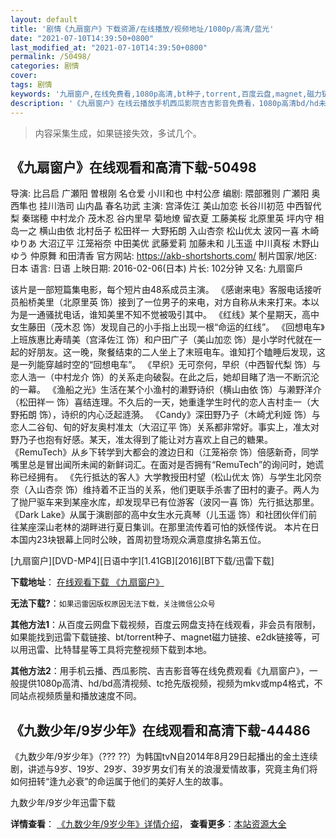 ```yaml
---
layout: default
title: '剧情《九扇窗户》下载资源/在线播放/视频地址/1080p/高清/蓝光'
date: "2021-07-10T14:39:50+0800"
last_modified_at: "2021-07-10T14:39:50+0800"
permalink: /50498/
categories: 剧情
cover:
tags: 剧情
keywords: '九扇窗户,在线免费看,1080p高清,bt种子,torrent,百度云盘,magnet,磁力链,迅雷下载资源'
description: '《九扇窗户》在线云播放手机西瓜影院吉吉影音免费看，1080p高清bd/hd未删减完整版和tc抢先枪版，mkv/mp4格式，附带bt/torrent种子、magnet/磁力链、百度云盘、网盘资源迅雷下载链接'
---
```


>内容采集生成，如果链接失效，多试几个。


## 《九扇窗户》在线观看和高清下载-50498

导演: 比吕启 广瀬阳 曽根刚 名仓爱 小川和也 中村公彦 编剧: 隈部雅则 广瀬阳 奥西隼也 挂川浩司 山内晶 春名功武 主演: 宫泽佐江 美山加恋 长谷川初范 中西智代梨 秦瑞穂 中村龙介 茂木忍 谷内里早 菊地燎 留衣夏 工藤美桜 北原里英 坪内守 相岛一之 横山由依 北村岳子 松田祥一 大野拓朗 入山杏奈 松山优太 波冈一喜 木崎ゆりあ 大沼辽平 江笼裕奈 中田美优 武藤爱莉 加藤未和 儿玉遥 中川真桜 木野山ゆう 仲原舞 和田清香 官方网站: https://akb-shortshorts.com/ 制片国家/地区: 日本 语言: 日语 上映日期: 2016-02-06(日本) 片长: 102分钟 又名: 九扇窗戶

该片是一部短篇集电影，每个短片由48系成员主演。 《感谢来电》客服电话接听员船桥美里（北原里英 饰）接到了一位男子的来电，对方自称从未来打来。本以为是一通骚扰电话，谁知美里不知不觉被吸引其中。 《红线》某个星期天，高中女生藤田（茂木忍 饰）发现自己的小手指上出现一根“命运的红线”。 《回想电车》上班族惠比寿晴美（宫泽佐江 饰）和户田广子（美山加恋 饰）是小学时代就在一起的好朋友。这一晚，聚餐结束的二人坐上了末班电车。谁知打个瞌睡后发现，这是一列能穿越时空的“回想电车”。 《早织》无可奈何，早织（中西智代梨 饰）与恋人浩一（中村龙介 饰）的关系走向破裂。在此之后，她却目睹了浩一不断沉沦的一幕。 《渔船之光》生活在某个小渔村的濑野诗织（横山由依 饰）与濑野洋介（松田祥一 饰）喜结连理。不久后的一天，她重逢学生时代的恋人吉村圭一（大野拓朗 饰），诗织的内心泛起涟漪。 《Candy》深田野乃子（木崎尤利娅 饰）与恋人二谷旬、旬的好友奥村准太（大沼辽平 饰）关系都非常好。事实上，准太对野乃子也抱有好感。某天，准太得到了能让对方喜欢上自己的糖果。 《RemuTech》从乡下转学到大都会的渡边日和（江笼裕奈 饰）倍感新奇，同学嘴里总是冒出闻所未闻的新鲜词汇。在面对是否拥有“RemuTech”的询问时，她谎称已经拥有。 《先行抵达的客人》大学教授田村望（松山优太 饰）与学生北冈奈奈（入山杏奈 饰）维持着不正当的关系，他们更联手杀害了田村的妻子。两人为了抛尸驱车来到某座水库，却发现早已有位游客（波冈一喜 饰）先行抵达那里。 《Dark Lake》从属于演剧部的高中女生水元真琴（儿玉遥 饰）和社团伙伴们前往某座深山老林的湖畔进行夏日集训。在那里流传着可怕的妖怪传说。 本片在日本国内23块银幕上同时公映，首周初登场观众满意度排名第五位。


[九扇窗户][DVD-MP4][日语中字][1.41GB][2016][BT下载/迅雷下载]

**下载地址**： [在线观看下载 《九扇窗户》](https://www.btdx8.com/torrent/jsch_2016.html) 


**无法下载?**：`如果迅雷因版权原因无法下载，关注微信公众号 `

**其他方法1**：从百度云网盘下载视频，百度云网盘支持在线观看，非会员有限制，如果能找到迅雷下载链接、bt/torrent种子、magnet磁力链接、e2dk链接等，可以用迅雷、比特彗星等工具将完整视频下载到本地。

**其他方法2**：用手机云播、西瓜影院、吉吉影音等在线免费观看《九扇窗户》，一般提供1080p高清、hd/bd高清视频、tc抢先版视频，视频为mkv或mp4格式，不同站点视频质量和播放速度不同。


## 《九数少年/9岁少年》在线观看和高清下载-44486

《九数少年/9岁少年》（??? ??）为韩国tvN自2014年8月29日起播出的金土连续剧，讲述与9岁、19岁、29岁、39岁男女们有关的浪漫爱情故事，究竟主角们将如何扭转“逢九必衰”的命运属于他们的美好人生的故事。<!---剧情end--->


九数少年/9岁少年迅雷下载

**详情查看**： [《九数少年/9岁少年》详情介绍](/movie/44486/)， **查看更多**：[本站资源大全](/movie/t/all/)

